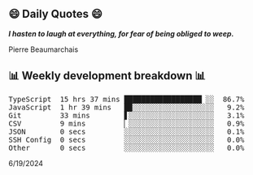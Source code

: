## 😄 Daily Quotes 😄

_**I hasten to laugh at everything, for fear of being obliged to weep.**_

Pierre Beaumarchais



## 📊 Weekly development breakdown 📊

<pre>TypeScript  15 hrs 37 mins ██████████████████▏░░  86.7%
JavaScript  1 hr 39 mins   █▉░░░░░░░░░░░░░░░░░░░   9.2%
Git         33 mins        ▋░░░░░░░░░░░░░░░░░░░░   3.1%
CSV         9 mins         ▏░░░░░░░░░░░░░░░░░░░░   0.9%
JSON        0 secs         ░░░░░░░░░░░░░░░░░░░░░   0.1%
SSH Config  0 secs         ░░░░░░░░░░░░░░░░░░░░░   0.0%
Other       0 secs         ░░░░░░░░░░░░░░░░░░░░░   0.0%</pre>

6/19/2024
